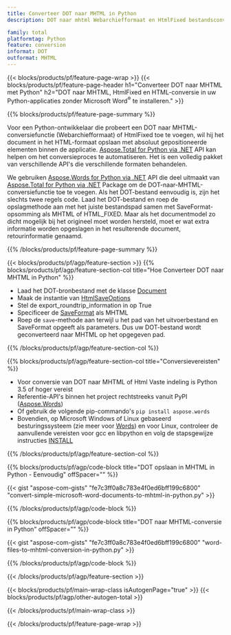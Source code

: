 ```yaml
---
title: Converteer DOT naar MHTML in Python
description: DOT naar mhtml Webarchiefformaat en HtmlFixed bestandsconversie in uw Python-toepassingen zonder Microsoft Word te gebruiken 

family: total
platformtag: Python
feature: conversion
informat: DOT
outformat: MHTML
---
```

{{< blocks/products/pf/feature-page-wrap >}}
{{< blocks/products/pf/feature-page-header h1="Converteer DOT naar MHTML met Python" h2="DOT naar MHTML, HtmlFixed en HTML-conversie in uw Python-applicaties zonder Microsoft Word<sup>&reg;</sup> te installeren." >}}

{{% blocks/products/pf/feature-page-summary %}}

Voor een Python-ontwikkelaar die probeert een DOT naar MHTML-conversiefunctie (Webarchiefformaat) of HtmlFixed toe te voegen, wil hij het document in het HTML-formaat opslaan met absoluut gepositioneerde elementen binnen de applicatie. [Aspose.Total for Python via .NET](https://products.aspose.com/total/python-net/) API kan helpen om het conversieproces te automatiseren. Het is een volledig pakket van verschillende API's die verschillende formaten behandelen. 

We gebruiken [Aspose.Words for Python via .NET](https://products.aspose.com/words/python-net/) API die deel uitmaakt van [Aspose.Total for Python via .NET](https://products.aspose.com/total/python-net/) Package om de DOT-naar-MHTML-conversiefunctie toe te voegen. Als het DOT-bestand eenvoudig is, zijn het slechts twee regels code. Laad het DOT-bestand en roep de opslagmethode aan met het juiste bestandspad samen met SaveFormat-opsomming als MHTML of HTML_FIXED. Maar als het documentmodel zo dicht mogelijk bij het origineel moet worden hersteld, moet er wat extra informatie worden opgeslagen in het resulterende document, retourinformatie genaamd.

{{% /blocks/products/pf/feature-page-summary %}}

{{< blocks/products/pf/agp/feature-section >}}
{{% blocks/products/pf/agp/feature-section-col title="Hoe Converteer DOT naar MHTML in Python" %}}
- Laad het DOT-bronbestand met de klasse [Document](https://reference.aspose.com/words/python-net/aspose.words/document/)
- Maak de instantie van [HtmlSaveOptions](https://reference.aspose.com/words/python-net/aspose.words.saving/htmlsaveoptions/)
- Stel de export_roundtrip_information in op True
- Specificeer de [SaveFormat](https://reference.aspose.com/words/python-net/aspose.words/saveformat/) als MHTML
- Roep de `save`-methode aan terwijl u het pad van het uitvoerbestand en SaveFormat opgeeft als parameters. Dus uw DOT-bestand wordt geconverteerd naar MHTML op het opgegeven pad.

{{% /blocks/products/pf/agp/feature-section-col %}}

{{% blocks/products/pf/agp/feature-section-col title="Conversievereisten" %}}

- Voor conversie van DOT naar MHTML of Html Vaste indeling is Python 3.5 of hoger vereist
- Referentie-API's binnen het project rechtstreeks vanuit PyPI ([Aspose.Words](https://pypi.org/project/aspose-words/))
- Of gebruik de volgende pip-commando's ```pip install aspose.words```
- Bovendien, op Microsoft Windows of Linux gebaseerd besturingssysteem (zie meer voor [Words](https://docs.aspose.com/words/python-net/system-requirements/)) en voor Linux, controleer de aanvullende vereisten voor gcc en libpython en volg de stapsgewijze instructies [INSTALL](https://docs.aspose.com/words/python-net/installation/)
 

{{% /blocks/products/pf/agp/feature-section-col %}}

{{% blocks/products/pf/agp/code-block title="DOT opslaan in MHTML in Python - Eenvoudig" offSpacer="" %}}

{{< gist "aspose-com-gists" "fe7c3ff0a8c783e4f0ed6bff199c6800" "convert-simple-microsoft-word-documents-to-mhtml-in-python.py" >}}

{{% /blocks/products/pf/agp/code-block %}}

{{% blocks/products/pf/agp/code-block title="DOT naar MHTML-conversie in Python" offSpacer="" %}}

{{< gist "aspose-com-gists" "fe7c3ff0a8c783e4f0ed6bff199c6800" "word-files-to-mhtml-conversion-in-python.py" >}}

{{% /blocks/products/pf/agp/code-block %}}

{{< /blocks/products/pf/agp/feature-section >}}

{{< blocks/products/pf/main-wrap-class isAutogenPage="true" >}}
{{< blocks/products/pf/agp/other-autogen-total >}}

{{< /blocks/products/pf/main-wrap-class >}}

{{< /blocks/products/pf/feature-page-wrap >}}